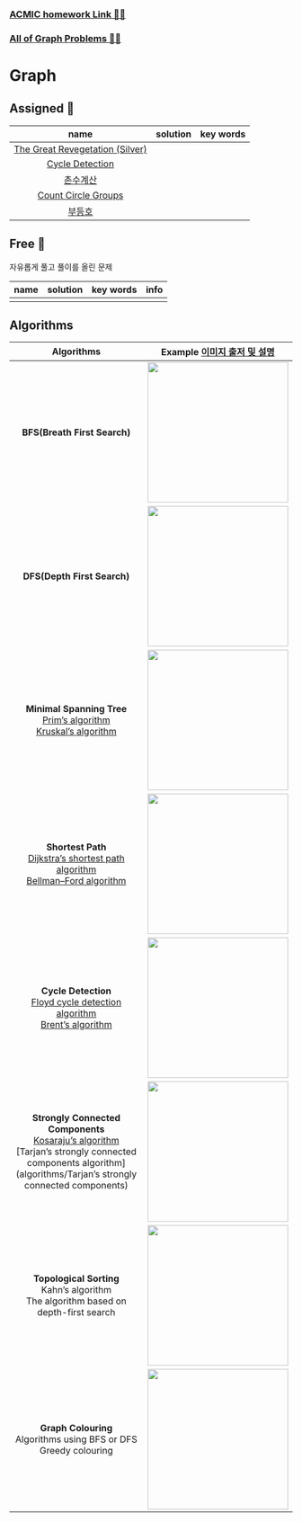 ### [ACMIC homework Link 👨‍💻]()
### [All of Graph Problems 👩‍💻](https://www.acmicpc.net/problemset?sort=ac_desc&algo=7)

# Graph
## Assigned 📌

|name|solution|key words|
|:-:|:-:|:-:|
|[The Great Revegetation (Silver)](https://www.acmicpc.net/problem/17038)|||
|[Cycle Detection](https://www.acmicpc.net/problem/7097)|||
|[촌수계산](https://www.acmicpc.net/problem/2644)|||
|[Count Circle Groups](https://www.acmicpc.net/problem/10216)|||
|[부등호](https://www.acmicpc.net/problem/2529)|||

## Free 🤗

자유롭게 풀고 풀이를 올린 문제

|name|solution|key words|info|
|:-:|:-:|:-:|:--|
||||

## Algorithms 

|Algorithms|Example [이미지 출저 및 설명](https://towardsdatascience.com/10-graph-algorithms-visually-explained-e57faa1336f3)|
|:-:|:-:|
|**BFS(Breath First Search)** |<img src="https://miro.medium.com/max/500/1*fYKrGW0IUeoS_8XtCoNaLw.gif" width=250px>
|**DFS(Depth First Search)**|<img src="https://miro.medium.com/max/500/1*Ehes66L2dLrySl9K965Gjw.gif" width=250px>
|**Minimal Spanning Tree** </br>[Prim’s algorithm](algorithms/Prim) </br> [Kruskal’s algorithm](algorithms/Kruskal)|<img src="https://miro.medium.com/max/500/1*pdvKVRayHXNAyb64J2QwhA.gif" width=250px>
|**Shortest Path** </br>[Dijkstra’s shortest path algorithm](algorithms/DijkstraShortestPath)</br> [Bellman–Ford algorithm](algorithms/Bellman-Ford)| <img src="https://miro.medium.com/max/500/1*OUqMXd2jmLprCqWULLll8w.gif" width=250px>
|**Cycle Detection**</br>[Floyd cycle detection algorithm](algorithms/Floyd%20cycle%20detection%20algorithm)</br> [Brent’s algorithm](algorithms/Brent’s%20algorithm)|<img src="https://miro.medium.com/max/500/1*ScXYdVPDFG1jP1GwiEBkWQ.gif" width=250px>
|**Strongly Connected Components**</br>[Kosaraju’s algorithm](algorithms/Kosaraju)</br> [Tarjan’s strongly connected components algorithm](algorithms/Tarjan’s strongly connected components) |<img src="https://miro.medium.com/max/500/1*mW2CO2dhTkvgsJK7oSrFJg.gif" width=250px>
|**Topological Sorting**</br> Kahn’s algorithm </br> The algorithm based on depth-first search|<img src="https://miro.medium.com/max/500/1*tdDEOGGAn-L6MpdxDlaJkw.gif" width=250px>|
|**Graph Colouring** </br>Algorithms using BFS or DFS  </br> Greedy colouring|<img src="https://miro.medium.com/max/500/1*SSSa5VrhhjNrXDdWTBGXlA.gif" width=250px>|



